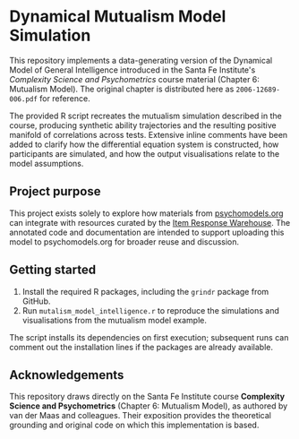 # Dynamical Mutualism Model Simulation

This repository implements a data-generating version of the Dynamical Model of
General Intelligence introduced in the Santa Fe Institute's *Complexity Science
and Psychometrics* course material (Chapter 6: Mutualism Model). The original
chapter is distributed here as `2006-12689-006.pdf` for reference.

The provided R script recreates the mutualism simulation described in the
course, producing synthetic ability trajectories and the resulting positive
manifold of correlations across tests. Extensive inline comments have been
added to clarify how the differential equation system is constructed, how
participants are simulated, and how the output visualisations relate to the
model assumptions.

## Project purpose

This project exists solely to explore how materials from
[psychomodels.org](https://www.psychomodels.org/) can integrate with resources
curated by the [Item Response Warehouse](https://itemresponsewarehouse.org/).
The annotated code and documentation are intended to support uploading this
model to psychomodels.org for broader reuse and discussion.

## Getting started

1. Install the required R packages, including the `grindr` package from GitHub.
2. Run `mutalism_model_intelligence.r` to reproduce the simulations and
   visualisations from the mutualism model example.

The script installs its dependencies on first execution; subsequent runs can
comment out the installation lines if the packages are already available.

## Acknowledgements

This repository draws directly on the Santa Fe Institute course **Complexity
Science and Psychometrics** (Chapter 6: Mutualism Model), as authored by van der
Maas and colleagues. Their exposition provides the theoretical grounding and
original code on which this implementation is based.
